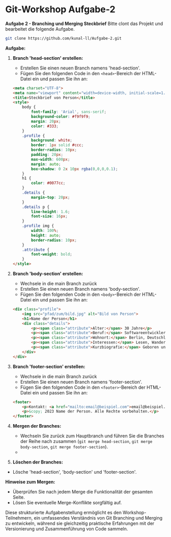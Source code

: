 # Git-Workshop Aufgabe-2

**Aufgabe 2 - Branching und Merging Steckbrief**
Bitte clont das Projekt und bearbeitet die folgende Aufgabe.
   ```sh
   git clone https://github.com/kunal-ll/Aufgabe-2.git
   ```
**Aufgabe:**
1. **Branch 'head-section' erstellen:**
   - Erstellen Sie einen neuen Branch namens 'head-section'.
   - Fügen Sie den folgenden Code in den `<head>`-Bereich der HTML-Datei ein und passen Sie ihn an:
   ```html
   <meta charset="UTF-8">
   <meta name="viewport" content="width=device-width, initial-scale=1.0">
   <title>Steckbrief von Person</title>
   <style>
       body {
           font-family: 'Arial', sans-serif;
           background-color: #f9f9f9;
           margin: 20px;
           color: #333;
       }
       .profile {
           background: white;
           border: 1px solid #ccc;
           border-radius: 10px;
           padding: 20px;
           max-width: 600px;
           margin: auto;
           box-shadow: 0 2x 10px rgba(0,0,0,0.1);
       }
       h1 {
           color: #0077cc;
       }
       .details {
           margin-top: 20px;
       }
       .details p {
           line-height: 1.6;
           font-size: 16px;
       }
       .profile img {
           width: 100%;
           height: auto;
           border-radius: 10px;
       }
       .attribute {
           font-weight: bold;
       }
   </style>
   ```

2. **Branch 'body-section' erstellen:**
   - Wechsele in die main Branch zurück
   - Erstellen Sie einen neuen Branch namens 'body-section'.
   - Fügen Sie den folgenden Code in den `<body>`-Bereich der HTML-Datei ein und passen Sie ihn an:
   ```html
   <div class="profile">
       <img src="pfad/zum/bild.jpg" alt="Bild von Person">
       <h1>Name der Person</h1>
       <div class="details">
           <p><span class="attribute">Alter:</span> 30 Jahre</p>
           <p><span class="attribute">Beruf:</span> Softwareentwickler</p>
           <p><span class="attribute">Wohnort:</span> Berlin, Deutschland</p>
           <p><span class="attribute">Interessen:</span> Lesen, Wandern, Programmieren</p>
           <p><span class="attribute">Kurzbiografie:</span> Geboren und aufgewachsen in Hamburg, hat die Person Informatik studiert und arbeitet seit 5 Jahren als Softwareentwickler in Berlin. In der Freizeit geht sie gerne wandern und beschäftigt sich mit Open-Source-Projekten.</p>
       </div>
   </div>
   ```

4. **Branch 'footer-section' erstellen:**
   - Wechsele in die main Branch zurück
   - Erstellen Sie einen neuen Branch namens 'footer-section'.
   - Fügen Sie den folgenden Code in den `<footer>`-Bereich der HTML-Datei ein und passen Sie ihn an:
   ```html
   <footer>
       <p>Kontakt: <a href="mailto:email@beispiel.com">email@beispiel.com</a></p>
       <p>&copy; 2023 Name der Person. Alle Rechte vorbehalten.</p>
   </footer>
   ```

6. **Mergen der Branches:**
   - Wechseln Sie zurück zum Hauptbranch und führen Sie die Branches der Reihe nach zusammen (`git merge head-section`, `git merge body-section`, `git merge footer-section`).
   - 
 7. **Löschen der Branches:**
   - Lösche 'head-section', 'body-section' und  'footer-section'.

**Hinweise zum Mergen:**
- Überprüfen Sie nach jedem Merge die Funktionalität der gesamten Seite.
- Lösen Sie eventuelle Merge-Konflikte sorgfältig auf.

Diese strukturierte Aufgabenstellung ermöglicht es den Workshop-Teilnehmern, ein umfassendes Verständnis von Git Branching und Merging zu entwickeln, während sie gleichzeitig praktische Erfahrungen mit der Versionierung und Zusammenführung von Code sammeln.
